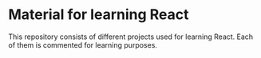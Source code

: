 # Material for learning React

This repository consists of different projects used for learning React. Each of them is commented for learning purposes.
